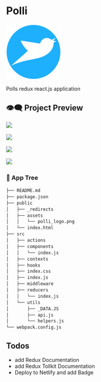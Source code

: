 # Polli

<img src="https://raw.githubusercontent.com/moisestech/chirp-react/master/public/chirp_logo.png" width="150px"/>

Polls redux react.js application

## 👁️‍🗨️ Project Preview

![](https://user-images.githubusercontent.com/2933430/81010664-d78baf00-8e13-11ea-855e-359382ee9be9.png)

![](https://user-images.githubusercontent.com/2933430/81010657-d5c1eb80-8e13-11ea-9722-970250dcddec.png)

![](https://user-images.githubusercontent.com/2933430/81010652-d2c6fb00-8e13-11ea-8fa2-188b87f15db0.png)

![](https://user-images.githubusercontent.com/2933430/81010661-d65a8200-8e13-11ea-8db2-4571602b9fa1.png)

### 🌿 App Tree

```bash
├── README.md
├── package.json
├── public
│   ├── _redirects
│   ├── assets
│   │   └── polli_logo.png
│   └── index.html
├── src
│   ├── actions
│   ├── components
│   │   └── index.js
│   ├── contexts
│   ├── hooks
│   ├── index.css
│   ├── index.js
│   ├── middleware
│   ├── reducers
│   │   └── index.js
│   └── utils
│       ├── _DATA.JS
│       ├── api.js
│       └── helpers.js
└── webpack.config.js
```

## Todos

- add Redux Documentation
- add Redux Tollkit Documentation
- Deploy to Netlify and add Badge
